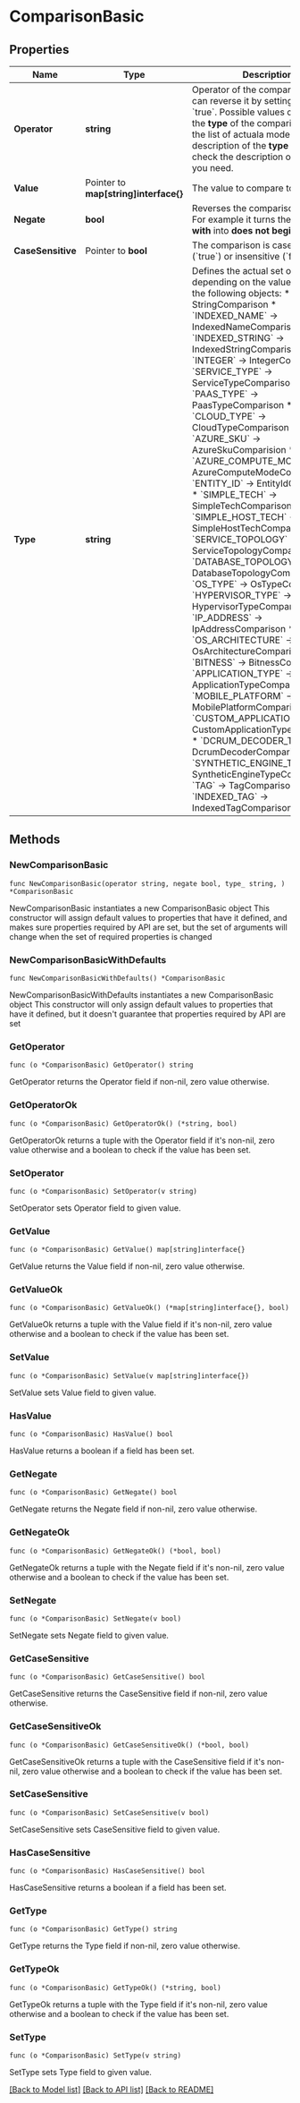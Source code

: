# ComparisonBasic

## Properties

Name | Type | Description | Notes
------------ | ------------- | ------------- | -------------
**Operator** | **string** | Operator of the comparison. You can reverse it by setting **negate** to &#x60;true&#x60;.   Possible values depend on the **type** of the comparison. Find the list of actuala models in the description of the **type** field and check the description of the model you need. | 
**Value** | Pointer to **map[string]interface{}** | The value to compare to. | [optional] 
**Negate** | **bool** | Reverses the comparison **operator**. For example it turns the **begins with** into **does not begin with**. | 
**CaseSensitive** | Pointer to **bool** | The comparison is case-sensitive (&#x60;true&#x60;) or insensitive (&#x60;false&#x60;). | [optional] 
**Type** | **string** | Defines the actual set of fields depending on the value. See one of the following objects:   * &#x60;STRING&#x60; -&gt; StringComparison  * &#x60;INDEXED_NAME&#x60; -&gt; IndexedNameComparison  * &#x60;INDEXED_STRING&#x60; -&gt; IndexedStringComparison  * &#x60;INTEGER&#x60; -&gt; IntegerComparison  * &#x60;SERVICE_TYPE&#x60; -&gt; ServiceTypeComparison  * &#x60;PAAS_TYPE&#x60; -&gt; PaasTypeComparison  * &#x60;CLOUD_TYPE&#x60; -&gt; CloudTypeComparison  * &#x60;AZURE_SKU&#x60; -&gt; AzureSkuComparision  * &#x60;AZURE_COMPUTE_MODE&#x60; -&gt; AzureComputeModeComparison  * &#x60;ENTITY_ID&#x60; -&gt; EntityIdComparison  * &#x60;SIMPLE_TECH&#x60; -&gt; SimpleTechComparison  * &#x60;SIMPLE_HOST_TECH&#x60; -&gt; SimpleHostTechComparison  * &#x60;SERVICE_TOPOLOGY&#x60; -&gt; ServiceTopologyComparison  * &#x60;DATABASE_TOPOLOGY&#x60; -&gt; DatabaseTopologyComparison  * &#x60;OS_TYPE&#x60; -&gt; OsTypeComparison  * &#x60;HYPERVISOR_TYPE&#x60; -&gt; HypervisorTypeComparision  * &#x60;IP_ADDRESS&#x60; -&gt; IpAddressComparison  * &#x60;OS_ARCHITECTURE&#x60; -&gt; OsArchitectureComparison  * &#x60;BITNESS&#x60; -&gt; BitnessComparision  * &#x60;APPLICATION_TYPE&#x60; -&gt; ApplicationTypeComparison  * &#x60;MOBILE_PLATFORM&#x60; -&gt; MobilePlatformComparison  * &#x60;CUSTOM_APPLICATION_TYPE&#x60; -&gt; CustomApplicationTypeComparison  * &#x60;DCRUM_DECODER_TYPE&#x60; -&gt; DcrumDecoderComparison  * &#x60;SYNTHETIC_ENGINE_TYPE&#x60; -&gt; SyntheticEngineTypeComparison  * &#x60;TAG&#x60; -&gt; TagComparison  * &#x60;INDEXED_TAG&#x60; -&gt; IndexedTagComparison   | 

## Methods

### NewComparisonBasic

`func NewComparisonBasic(operator string, negate bool, type_ string, ) *ComparisonBasic`

NewComparisonBasic instantiates a new ComparisonBasic object
This constructor will assign default values to properties that have it defined,
and makes sure properties required by API are set, but the set of arguments
will change when the set of required properties is changed

### NewComparisonBasicWithDefaults

`func NewComparisonBasicWithDefaults() *ComparisonBasic`

NewComparisonBasicWithDefaults instantiates a new ComparisonBasic object
This constructor will only assign default values to properties that have it defined,
but it doesn't guarantee that properties required by API are set

### GetOperator

`func (o *ComparisonBasic) GetOperator() string`

GetOperator returns the Operator field if non-nil, zero value otherwise.

### GetOperatorOk

`func (o *ComparisonBasic) GetOperatorOk() (*string, bool)`

GetOperatorOk returns a tuple with the Operator field if it's non-nil, zero value otherwise
and a boolean to check if the value has been set.

### SetOperator

`func (o *ComparisonBasic) SetOperator(v string)`

SetOperator sets Operator field to given value.


### GetValue

`func (o *ComparisonBasic) GetValue() map[string]interface{}`

GetValue returns the Value field if non-nil, zero value otherwise.

### GetValueOk

`func (o *ComparisonBasic) GetValueOk() (*map[string]interface{}, bool)`

GetValueOk returns a tuple with the Value field if it's non-nil, zero value otherwise
and a boolean to check if the value has been set.

### SetValue

`func (o *ComparisonBasic) SetValue(v map[string]interface{})`

SetValue sets Value field to given value.

### HasValue

`func (o *ComparisonBasic) HasValue() bool`

HasValue returns a boolean if a field has been set.

### GetNegate

`func (o *ComparisonBasic) GetNegate() bool`

GetNegate returns the Negate field if non-nil, zero value otherwise.

### GetNegateOk

`func (o *ComparisonBasic) GetNegateOk() (*bool, bool)`

GetNegateOk returns a tuple with the Negate field if it's non-nil, zero value otherwise
and a boolean to check if the value has been set.

### SetNegate

`func (o *ComparisonBasic) SetNegate(v bool)`

SetNegate sets Negate field to given value.


### GetCaseSensitive

`func (o *ComparisonBasic) GetCaseSensitive() bool`

GetCaseSensitive returns the CaseSensitive field if non-nil, zero value otherwise.

### GetCaseSensitiveOk

`func (o *ComparisonBasic) GetCaseSensitiveOk() (*bool, bool)`

GetCaseSensitiveOk returns a tuple with the CaseSensitive field if it's non-nil, zero value otherwise
and a boolean to check if the value has been set.

### SetCaseSensitive

`func (o *ComparisonBasic) SetCaseSensitive(v bool)`

SetCaseSensitive sets CaseSensitive field to given value.

### HasCaseSensitive

`func (o *ComparisonBasic) HasCaseSensitive() bool`

HasCaseSensitive returns a boolean if a field has been set.

### GetType

`func (o *ComparisonBasic) GetType() string`

GetType returns the Type field if non-nil, zero value otherwise.

### GetTypeOk

`func (o *ComparisonBasic) GetTypeOk() (*string, bool)`

GetTypeOk returns a tuple with the Type field if it's non-nil, zero value otherwise
and a boolean to check if the value has been set.

### SetType

`func (o *ComparisonBasic) SetType(v string)`

SetType sets Type field to given value.



[[Back to Model list]](../README.md#documentation-for-models) [[Back to API list]](../README.md#documentation-for-api-endpoints) [[Back to README]](../README.md)


